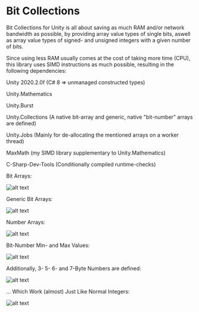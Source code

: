 # Bit Collections

Bit Collections for Unity is all about saving as much RAM and/or network bandwidth as possible, by providing array value types of single bits, aswell as array value types of signed- and unsigned integers with a given number of bits.

Since using less RAM usually comes at the cost of taking more time (CPU), this library uses SIMD instructions as much possible, resulting in the following dependencies:

Unity 2020.2.0f (C# 8 => unmanaged constructed types)

Unity.Mathematics

Unity.Burst

Unity.Collections (A native bit-array and generic, native "bit-number" arrays are defined)

Unity.Jobs (Mainly for de-allocating the mentioned arrays on a worker thread)

MaxMath (my SIMD library supplementary to Unity.Mathematics)

C-Sharp-Dev-Tools (Conditionally compiled runtime-checks)






Bit Arrays:

![alt text](https://i.imgur.com/NvwjrnH.png)




Generic Bit Arrays:

![alt text](https://i.imgur.com/mvWMvll.png)




Number Arrays:

![alt text](https://i.imgur.com/ViNwApd.png)




Bit-Number Min- and Max Values:

![alt text](https://i.imgur.com/snM6KaI.png)




Additionally, 3- 5- 6- and 7-Byte Numbers are defined:

![alt text](https://i.imgur.com/Gl8eguA.png)




... Which Work (almost) Just Like Normal Integers:

![alt text](https://i.imgur.com/KD670VA.png)
